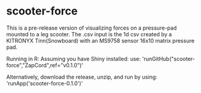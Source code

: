 # scooter-force
This is a pre-release version of visualizing forces on a pressure-pad mounted to a leg scooter.
The .csv input is the 1d csv created by a KITRONYX Tinn(Snowboard) with an MS9758 sensor 16x10 matrix pressure pad.

Running in R:
Assuming you have Shiny installed:
use: 
'runGitHub("scooter-force","ZapCord",ref="v0.1.0")'

Alternatively, download the release, unzip, and run by using: 
'runApp('scooter-force-0.1.0')'